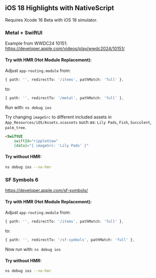 ## iOS 18 Highlights with NativeScript

Requires Xcode 16 Beta with iOS 18 simulator.

### Metal + SwiftUI

Example from WWDC24 10151:
https://developer.apple.com/videos/play/wwdc2024/10151/

#### Try with HMR (Hot Module Replacement):

Adjust `app-routing.module` from:

```ts
{ path: '', redirectTo: '/items', pathMatch: 'full' },
```

to:

```ts
{ path: '', redirectTo: '/metal', pathMatch: 'full' },
```

Run with: `ns debug ios`

Try changing `imageSrc` to different included assets in `App_Resources/iOS/Assets.xcassets` such as:
`Lily Pads`, `Fish`, `Succulent`, `palm_tree`.

```html
<SwiftUI
    swiftId="rippleView"
    [data]="{ imageSrc: 'Lily Pads' }"
```

#### Try without HMR:

```bash
ns debug ios --no-hmr
```

### SF Symbols 6

https://developer.apple.com/sf-symbols/

#### Try with HMR (Hot Module Replacement):

Adjust `app-routing.module` from:

```ts
{ path: '', redirectTo: '/items', pathMatch: 'full' },
```

to:

```ts
{ path: '', redirectTo: '/sf-symbols', pathMatch: 'full' },
```

Now run with: `ns debug ios`

#### Try without HMR:

```bash
ns debug ios --no-hmr
```